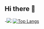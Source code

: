 ## Hi there 👋

<!--
**Roman-Prishchep/Roman-Prishchep** is a ✨ _special_ ✨ repository because its `README.md` (this file) appears on your GitHub profile.

Here are some ideas to get you started:

- 🔭 I’m currently working on ...
- 🌱 I’m currently learning ...
- 👯 I’m looking to collaborate on ...
- 🤔 I’m looking for help with ...
- 💬 Ask me about ...
- 📫 How to reach me: ...
- 😄 Pronouns: ...
- ⚡ Fun fact: ...
-->


-![](http://github-profile-summary-cards.vercel.app/api/cards/profile-details?username=Roman-Prishchep&theme=default)
[![Top Langs](https://github-readme-stats.vercel.app/api/top-langs/?username=Roman-Prishchep&layout=compact)](https://github.com/i-savelev/github-readme-stats)
